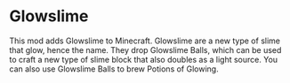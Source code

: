 # Glowslime
This mod adds Glowslime to Minecraft. Glowslime are a new type of slime that glow, hence the name. They drop Glowslime Balls,
which can be used to craft a new type of slime block that also doubles as a light source. You can also use Glowslime Balls to brew
Potions of Glowing.
